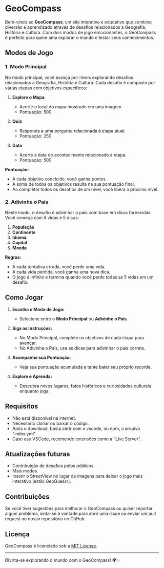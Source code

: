 # GeoCompass

Bem-vindo ao **GeoCompass**, um site interativo e educativo que combina diversão e aprendizado através de desafios relacionados a Geografia, História e Cultura. Com dois modos de jogo emocionantes, o GeoCompass é perfeito para quem ama explorar o mundo e testar seus conhecimentos.

## Modos de Jogo

### 1. Modo Principal

No modo principal, você avança por níveis explorando desafios relacionados a Geografia, História e Cultura. Cada desafio é composto por várias etapas com objetivos específicos:

1. **Explore o Mapa**  
   - Acerte o local do mapa mostrado em uma imagem.
   - Pontuação: 500
   
2. **Quiz**  
   - Responda a uma pergunta relacionada à etapa atual.
   - Pontuação: 250
   
3. **Data**  
   - Acerte a data do acontecimento relacionado à etapa.
   - Pontuação: 500

**Pontuação:**  
- A cada objetivo concluído, você ganha pontos.  
- A soma de todos os objetivos resulta na sua pontuação final.  
- Ao completar todos os desafios de um nível, você libera o próximo nível.

### 2. Adivinhe o País

Neste modo, o desafio é adivinhar o país com base em dicas fornecidas. Você começa com 5 vidas e 5 dicas:

1. **População**  
2. **Continente**  
3. **Idioma**  
4. **Capital**  
5. **Moeda**

**Regras:**  
- A cada tentativa errada, você perde uma vida.  
- A cada vida perdida, você ganha uma nova dica.  
- O jogo é infinito e termina quando você perde todas as 5 vidas em um desafio.

## Como Jogar

1. **Escolha o Modo de Jogo:**  
   - Selecione entre o **Modo Principal** ou **Adivinhe o País**.
   
2. **Siga as Instruções:**  
   - No Modo Principal, complete os objetivos de cada etapa para avançar.  
   - No Adivinhe o País, use as dicas para adivinhar o país correto.

3. **Acompanhe sua Pontuação:**  
   - Veja sua pontuação acumulada e tente bater seu próprio recorde.

4. **Explore e Aprenda:**  
   - Descubra novos lugares, fatos históricos e curiosidades culturais enquanto joga.

## Requisitos

- Não está disponível na internet.
- Necessário clonar ou baixar o código.
- Após o download, basta abrir com o vscode, ou npm, o arquivo "index.yml".
- Caso use VSCode, recomendo extensões como a "Live Server".

## Atualizações futuras
- Contribuição de desafios pelos públicos.
- Mais modos.
- Inserir o StreetView no lugar de imagens para deixar o jogo mais interativo (estilo GeoGuessr).

## Contribuições

Se você tiver sugestões para melhorar o GeoCompass ou quiser reportar algum problema, sinta-se à vontade para abrir uma issue ou enviar um pull request no nosso repositório no GitHub.

## Licença

GeoCompass é licenciado sob a [MIT License](LICENSE).

---

Divirta-se explorando o mundo com o GeoCompass! 🌍✨
